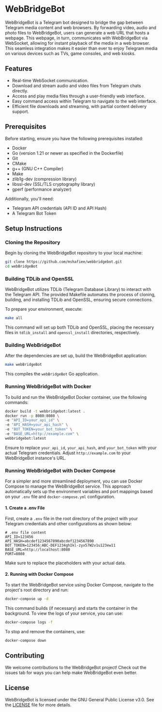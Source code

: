 # WebBridgeBot

WebBridgeBot is a Telegram bot designed to bridge the gap between Telegram media content and web browsers. By forwarding video, audio and photo files to WebBridgeBot, users can generate a web URL that hosts a webpage. This webpage, in turn, communicates with WebBridgeBot via WebSocket, allowing for instant playback of the media in a web browser. This seamless integration makes it easier than ever to enjoy Telegram media on various devices such as TVs, game consoles, and web kiosks.

## Features

- Real-time WebSocket communication.
- Download and stream audio and video files from Telegram chats directly.
- Access and play media files through a user-friendly web interface.
- Easy command access within Telegram to navigate to the web interface.
- Efficient file downloads and streaming, with partial content delivery support.

## Prerequisites

Before starting, ensure you have the following prerequisites installed:

- Docker
- Go (version 1.21 or newer as specified in the Dockerfile)
- Git
- CMake
- g++ (GNU C++ Compiler)
- Make
- zlib1g-dev (compression library)
- libssl-dev (SSL/TLS cryptography library)
- gperf (performance analyzer)

Additionally, you'll need:

- Telegram API credentials (API ID and API Hash)
- A Telegram Bot Token

## Setup Instructions

### Cloning the Repository

Begin by cloning the WebBridgeBot repository to your local machine:

```bash
git clone https://github.com/mshafiee/webbridgebot.git
cd webBridgeBot
```

### Building TDLib and OpenSSL

WebBridgeBot utilizes TDLib (Telegram Database Library) to interact with the Telegram API. The provided Makefile automates the process of cloning, building, and installing TDLib and OpenSSL, ensuring secure connections.

To prepare your environment, execute:

```bash
make all
```

This command will set up both TDLib and OpenSSL, placing the necessary files in `tdlib_install` and `openssl_install` directories, respectively.

### Building WebBridgeBot

After the dependencies are set up, build the WebBridgeBot application:

```bash
make webBridgeBot
```

This compiles the `webBridgeBot` Go application.

### Running WebBridgeBot with Docker

To build and run the WebBridgeBot Docker container, use the following commands:

```bash
docker build -t webbridgebot:latest .
docker run -p 8080:8080 \
-e "API_ID=your_api_id" \
-e "API_HASH=your_api_hash" \
-e "BOT_TOKEN=your_bot_token" \
-e "BASE_URL=http://example.com" \
webbridgebot:latest
```

Ensure to replace `your_api_id`, `your_api_hash`, and `your_bot_token` with your actual Telegram credentials. Adjust `http://example.com` to your WebBridgeBot instance's URL.

### Running WebBridgeBot with Docker Compose

For a simpler and more streamlined deployment, you can use Docker Compose to manage the WebBridgeBot service. This approach automatically sets up the environment variables and port mappings based on your `.env` file and `docker-compose.yml` configuration.

#### 1. Create a .env File

First, create a `.env` file in the root directory of the project with your Telegram credentials and other configurations as shown below:

```plaintext
# .env file content
API_ID=123456
API_HASH=abcdef1234567890abcdef1234567890
BOT_TOKEN=123456:ABC-DEF1234ghIkl-zyx57W2v1u123ew11
BASE_URL=http://localhost:8080
PORT=8080
```

Make sure to replace the placeholders with your actual data.

#### 2. Running with Docker Compose

To start the WebBridgeBot service using Docker Compose, navigate to the project's root directory and run:

```bash
docker-compose up -d
```

This command builds (if necessary) and starts the container in the background. To view the logs of your service, you can use:

```bash
docker-compose logs -f
```

To stop and remove the containers, use:

```bash
docker-compose down
```

## Contributing

We welcome contributions to the WebBridgeBot project! Check out the issues tab for ways you can help make WebBridgeBot even better.

## License

WebBridgeBot is licensed under the GNU General Public License v3.0. See the [LICENSE](LICENSE) file for more details.
